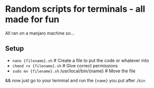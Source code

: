 # Random scripts for terminals - all made for fun 
All ran on a manjaro machine so...

## Setup
- `nano {filename}.sh`  # Create a file to put the code or whatever into
- `chmod +x {filename}.sh`  # Give correct permissions
- `sudo mv {filename}.sh` /usr/local/bin/{name}  # Move the file

&& now just go to your terminal and run the `{name}` you put after `/bin`
